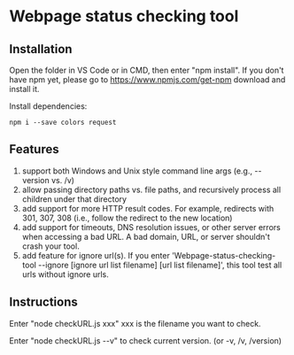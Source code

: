 # Webpage status checking tool

## Installation

Open the folder in VS Code or in CMD, then enter "npm install". If you don't have npm yet, please go to https://www.npmjs.com/get-npm download and install it.

Install dependencies:
```
npm i --save colors request
```

## Features

1. support both Windows and Unix style command line args (e.g., --version vs. /v)
2. allow passing directory paths vs. file paths, and recursively process all children under that directory
3. add support for more HTTP result codes. For example, redirects with 301, 307, 308 (i.e., follow the redirect to the new location)
4. add support for timeouts, DNS resolution issues, or other server errors when accessing a bad URL. A bad domain, URL, or server shouldn't crash your tool.
5. add feature for ignore url(s). If you enter 'Webpage-status-checking-tool --ignore [ignore url list filename] [url list filename]', this tool test all urls without ignore urls.

## Instructions

Enter "node checkURL.js xxx" xxx is the filename you want to check.

Enter "node checkURL.js --v" to check current version. (or -v, /v, /version)





